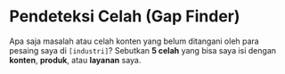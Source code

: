 # Pendeteksi Celah (Gap Finder)

Apa saja masalah atau celah konten yang belum ditangani oleh para pesaing saya di `[industri]`?
Sebutkan **5 celah** yang bisa saya isi dengan **konten**, **produk**, atau **layanan** saya.
